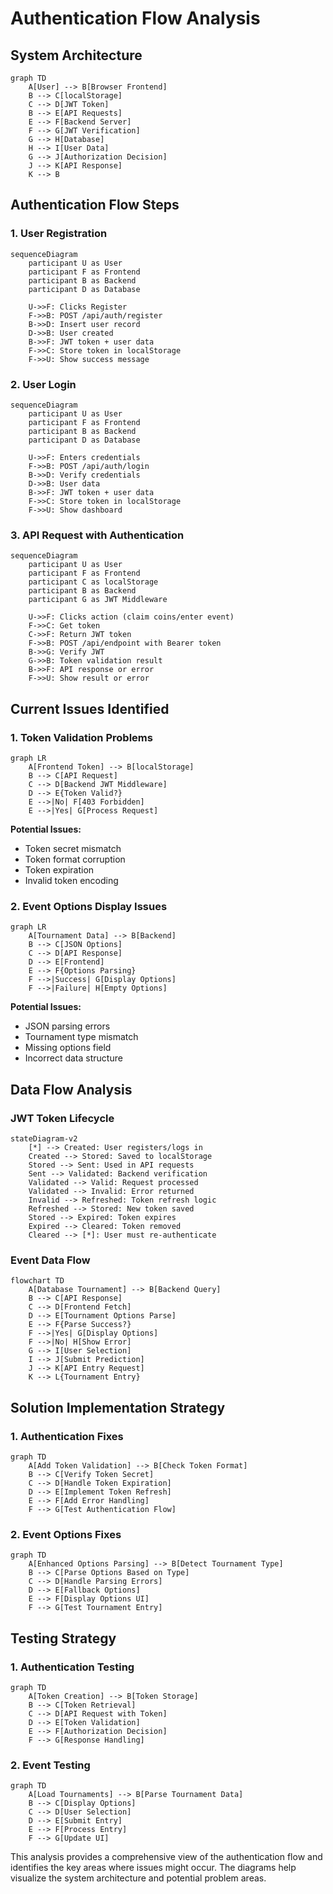 # Authentication Flow Analysis

## System Architecture

```mermaid
graph TD
    A[User] --> B[Browser Frontend]
    B --> C[localStorage]
    C --> D[JWT Token]
    B --> E[API Requests]
    E --> F[Backend Server]
    F --> G[JWT Verification]
    G --> H[Database]
    H --> I[User Data]
    G --> J[Authorization Decision]
    J --> K[API Response]
    K --> B
```

## Authentication Flow Steps

### 1. User Registration
```mermaid
sequenceDiagram
    participant U as User
    participant F as Frontend
    participant B as Backend
    participant D as Database
    
    U->>F: Clicks Register
    F->>B: POST /api/auth/register
    B->>D: Insert user record
    D->>B: User created
    B->>F: JWT token + user data
    F->>C: Store token in localStorage
    F->>U: Show success message
```

### 2. User Login
```mermaid
sequenceDiagram
    participant U as User
    participant F as Frontend
    participant B as Backend
    participant D as Database
    
    U->>F: Enters credentials
    F->>B: POST /api/auth/login
    B->>D: Verify credentials
    D->>B: User data
    B->>F: JWT token + user data
    F->>C: Store token in localStorage
    F->>U: Show dashboard
```

### 3. API Request with Authentication
```mermaid
sequenceDiagram
    participant U as User
    participant F as Frontend
    participant C as localStorage
    participant B as Backend
    participant G as JWT Middleware
    
    U->>F: Clicks action (claim coins/enter event)
    F->>C: Get token
    C->>F: Return JWT token
    F->>B: POST /api/endpoint with Bearer token
    B->>G: Verify JWT
    G->>B: Token validation result
    B->>F: API response or error
    F->>U: Show result or error
```

## Current Issues Identified

### 1. Token Validation Problems
```mermaid
graph LR
    A[Frontend Token] --> B[localStorage]
    B --> C[API Request]
    C --> D[Backend JWT Middleware]
    D --> E{Token Valid?}
    E -->|No| F[403 Forbidden]
    E -->|Yes| G[Process Request]
```

**Potential Issues:**
- Token secret mismatch
- Token format corruption
- Token expiration
- Invalid token encoding

### 2. Event Options Display Issues
```mermaid
graph LR
    A[Tournament Data] --> B[Backend]
    B --> C[JSON Options]
    C --> D[API Response]
    D --> E[Frontend]
    E --> F{Options Parsing}
    F -->|Success| G[Display Options]
    F -->|Failure| H[Empty Options]
```

**Potential Issues:**
- JSON parsing errors
- Tournament type mismatch
- Missing options field
- Incorrect data structure

## Data Flow Analysis

### JWT Token Lifecycle
```mermaid
stateDiagram-v2
    [*] --> Created: User registers/logs in
    Created --> Stored: Saved to localStorage
    Stored --> Sent: Used in API requests
    Sent --> Validated: Backend verification
    Validated --> Valid: Request processed
    Validated --> Invalid: Error returned
    Invalid --> Refreshed: Token refresh logic
    Refreshed --> Stored: New token saved
    Stored --> Expired: Token expires
    Expired --> Cleared: Token removed
    Cleared --> [*]: User must re-authenticate
```

### Event Data Flow
```mermaid
flowchart TD
    A[Database Tournament] --> B[Backend Query]
    B --> C[API Response]
    C --> D[Frontend Fetch]
    D --> E[Tournament Options Parse]
    E --> F{Parse Success?}
    F -->|Yes| G[Display Options]
    F -->|No| H[Show Error]
    G --> I[User Selection]
    I --> J[Submit Prediction]
    J --> K[API Entry Request]
    K --> L{Tournament Entry}
```

## Solution Implementation Strategy

### 1. Authentication Fixes
```mermaid
graph TD
    A[Add Token Validation] --> B[Check Token Format]
    B --> C[Verify Token Secret]
    C --> D[Handle Token Expiration]
    D --> E[Implement Token Refresh]
    E --> F[Add Error Handling]
    F --> G[Test Authentication Flow]
```

### 2. Event Options Fixes
```mermaid
graph TD
    A[Enhanced Options Parsing] --> B[Detect Tournament Type]
    B --> C[Parse Options Based on Type]
    C --> D[Handle Parsing Errors]
    D --> E[Fallback Options]
    E --> F[Display Options UI]
    F --> G[Test Tournament Entry]
```

## Testing Strategy

### 1. Authentication Testing
```mermaid
graph TD
    A[Token Creation] --> B[Token Storage]
    B --> C[Token Retrieval]
    C --> D[API Request with Token]
    D --> E[Token Validation]
    E --> F[Authorization Decision]
    F --> G[Response Handling]
```

### 2. Event Testing
```mermaid
graph TD
    A[Load Tournaments] --> B[Parse Tournament Data]
    B --> C[Display Options]
    C --> D[User Selection]
    D --> E[Submit Entry]
    E --> F[Process Entry]
    F --> G[Update UI]
```

This analysis provides a comprehensive view of the authentication flow and identifies the key areas where issues might occur. The diagrams help visualize the system architecture and potential problem areas.
